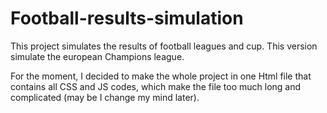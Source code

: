 # Football-results-simulation
This project simulates the results of football leagues and cup. This version simulate the european Champions league. 

For the moment, I decided to make the whole project in one Html file that contains all CSS and JS codes, which make the file too much long and complicated (may be I change my mind later).
